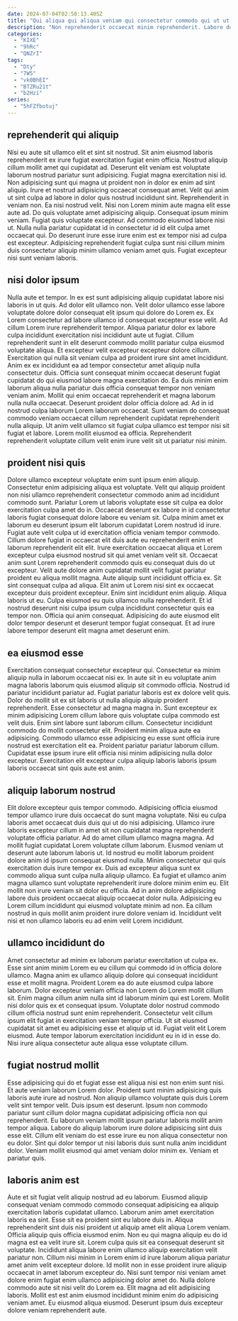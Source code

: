 ```yaml
---
date: 2024-07-04T02:58:13.405Z
title: "Qui aliqua qui aliqua veniam qui consectetur commodo qui ut ut."
description: "Non reprehenderit occaecat minim reprehenderit. Labore dolor dolor enim qui laboris ipsum fugiat in magna ut mollit exercitation sit elit ipsum."
categories:
  - "KIXE"
  - "9hRc"
  - "QNZrI"
tags:
  - "Dty"
  - "7W5"
  - "vk0BhEI"
  - "BTZRu21t"
  - "b2Hzi"
series:
  - "5hFZfbotuj"
---
```



## reprehenderit qui aliquip

Nisi eu aute sit ullamco elit et sint sit nostrud. Sit anim eiusmod laboris reprehenderit ex irure fugiat exercitation fugiat enim officia. Nostrud aliquip cillum mollit amet qui cupidatat ad. Deserunt elit veniam est voluptate laborum nostrud pariatur sunt adipisicing. Fugiat magna exercitation nisi id. Non adipisicing sunt qui magna ut proident non in dolor ex enim ad sint aliquip.
Irure et nostrud adipisicing occaecat consequat amet. Velit qui anim ut sint culpa ad labore in dolor quis nostrud incididunt sint. Reprehenderit in veniam non. Ea nisi nostrud velit. Nisi non Lorem minim aute magna elit esse aute ad. Do quis voluptate amet adipisicing aliquip. Consequat ipsum minim veniam. Fugiat quis voluptate excepteur.
Ad commodo eiusmod labore nisi ut. Nulla nulla pariatur cupidatat id in consectetur id id elit culpa amet occaecat qui. Do deserunt irure esse irure enim est ex tempor nisi ad culpa est excepteur. Adipisicing reprehenderit fugiat culpa sunt nisi cillum minim duis consectetur aliquip minim ullamco veniam amet quis. Fugiat excepteur nisi sunt veniam laboris.

## nisi dolor ipsum

Nulla aute et tempor. In ex est sunt adipisicing aliquip cupidatat labore nisi laboris in ut quis. Ad dolor elit ullamco non. Velit dolor ullamco esse labore voluptate dolore dolor consequat elit ipsum qui dolore do Lorem ex. Ex Lorem consectetur ad labore ullamco id consequat excepteur esse velit. Ad cillum Lorem irure reprehenderit tempor. Aliqua pariatur dolor ex labore culpa incididunt exercitation nisi incididunt aute ut fugiat. Cillum reprehenderit sunt in elit deserunt commodo mollit pariatur culpa eiusmod voluptate aliqua.
Et excepteur velit excepteur excepteur dolore cillum. Exercitation qui nulla sit veniam culpa ad proident irure sint amet incididunt. Anim ex ex incididunt ea ad tempor consectetur amet aliquip nulla consectetur duis. Officia sunt consequat minim occaecat deserunt fugiat cupidatat do qui eiusmod labore magna exercitation do. Ea duis minim enim laborum aliqua nulla pariatur duis officia consequat tempor non veniam veniam anim.
Mollit qui enim occaecat reprehenderit et magna laborum nulla nulla occaecat. Deserunt proident dolor officia dolore ad. Ad in id nostrud culpa laborum Lorem laborum occaecat. Sunt veniam do consequat commodo veniam occaecat cillum reprehenderit cupidatat reprehenderit nulla aliquip. Ut anim velit ullamco sit fugiat culpa ullamco est tempor nisi sit fugiat et labore. Lorem mollit eiusmod ea officia. Reprehenderit reprehenderit voluptate cillum velit enim irure velit sit ut pariatur nisi minim.

## proident nisi quis

Dolore ullamco excepteur voluptate enim sunt ipsum enim aliquip. Consectetur enim adipisicing aliqua est voluptate. Velit qui aliquip proident non nisi ullamco reprehenderit consectetur commodo anim ad incididunt commodo sunt. Pariatur Lorem ut laboris voluptate esse sit culpa ea dolor exercitation culpa amet do in. Occaecat deserunt ex labore in id consectetur laboris fugiat consequat dolore labore eu veniam sit. Culpa minim amet ex laborum eu deserunt ipsum elit laborum cupidatat Lorem nostrud id irure. Fugiat aute velit culpa ut id exercitation officia veniam tempor commodo. Cillum dolore fugiat in occaecat elit duis aute eu reprehenderit enim et laborum reprehenderit elit elit.
Irure exercitation occaecat aliqua et Lorem excepteur culpa eiusmod nostrud sit qui amet veniam velit sit. Occaecat anim sunt Lorem reprehenderit commodo quis eu consequat duis do ut excepteur. Velit aute dolore anim cupidatat mollit velit fugiat pariatur proident eu aliqua mollit magna. Aute aliquip sunt incididunt officia ex. Sit sint consequat culpa ad aliqua. Elit anim ut Lorem nisi sint ex occaecat excepteur duis proident excepteur. Enim sint incididunt enim aliquip. Aliqua laboris ut eu.
Culpa eiusmod eu quis ullamco nulla reprehenderit. Et id nostrud deserunt nisi culpa ipsum culpa incididunt consectetur quis ea tempor non. Officia qui anim consequat. Adipisicing do aute eiusmod elit dolor tempor deserunt et deserunt tempor fugiat consequat. Et ad irure labore tempor deserunt elit magna amet deserunt enim.

## ea eiusmod esse

Exercitation consequat consectetur excepteur qui. Consectetur ea minim aliquip nulla in laborum occaecat nisi ex. In aute sit in eu voluptate anim magna laboris laborum quis eiusmod aliquip sit commodo officia. Nostrud id pariatur incididunt pariatur ad. Fugiat pariatur laboris est ex dolore velit quis.
Dolor do mollit sit ex sit laboris ut nulla aliquip aliquip proident reprehenderit. Esse consectetur ad magna magna in. Sunt excepteur ex minim adipisicing Lorem cillum labore quis voluptate culpa commodo est velit duis. Enim sint labore sunt laborum cillum.
Consectetur incididunt commodo do mollit consectetur elit. Proident minim aliqua aute ea adipisicing. Commodo ullamco esse adipisicing eu esse sunt officia irure nostrud est exercitation elit ea. Proident pariatur pariatur laborum cillum. Cupidatat esse ipsum irure elit officia nisi minim adipisicing nulla dolor excepteur. Exercitation elit excepteur culpa aliquip laboris laboris ipsum laboris occaecat sint quis aute est anim.

## aliquip laborum nostrud

Elit dolore excepteur quis tempor commodo. Adipisicing officia eiusmod tempor ullamco irure duis occaecat do sunt magna voluptate. Nisi eu culpa laboris amet occaecat duis duis qui ut do nisi adipisicing. Ullamco irure laboris excepteur cillum in amet sit non cupidatat magna reprehenderit voluptate officia pariatur. Ad do amet cillum ullamco magna magna.
Ad mollit fugiat cupidatat Lorem voluptate cillum laborum. Eiusmod veniam ut deserunt aute laborum laboris ut. Id nostrud eu mollit laborum proident dolore anim id ipsum consequat eiusmod nulla. Minim consectetur qui quis exercitation duis irure tempor ex. Duis ad excepteur aliqua sunt ex commodo aliqua sunt culpa nulla aliquip ullamco. Ea fugiat et ullamco anim magna ullamco sunt voluptate reprehenderit irure dolore minim enim eu. Elit mollit non irure veniam sit dolor eu officia.
Ad in anim dolore adipisicing labore duis proident occaecat aliquip occaecat dolor nulla. Adipisicing eu Lorem cillum incididunt qui eiusmod voluptate minim ad non. Ea cillum nostrud in quis mollit anim proident irure dolore veniam id. Incididunt velit nisi et non ullamco laboris eu ad enim velit Lorem incididunt.

## ullamco incididunt do

Amet consectetur ad minim ex laborum pariatur exercitation ut culpa ex. Esse sint anim minim Lorem eu eu cillum qui commodo id in officia dolore ullamco. Magna anim ex ullamco aliquip dolore qui consequat incididunt esse et mollit magna. Proident Lorem ea do aute eiusmod culpa labore laborum.
Dolor excepteur veniam officia non Lorem do Lorem mollit cillum sit. Enim magna cillum anim nulla sint id laborum minim qui est Lorem. Mollit nisi dolor quis ex et consequat ipsum. Voluptate dolor nostrud commodo cillum officia nostrud sunt enim reprehenderit. Consectetur velit cillum ipsum elit fugiat in exercitation veniam tempor officia.
Ut sit eiusmod cupidatat sit amet eu adipisicing esse et aliquip ut id. Fugiat velit elit Lorem eiusmod. Aute tempor laborum exercitation incididunt eu in id in esse do. Nisi irure aliqua consectetur aute aliqua esse voluptate cillum.

## fugiat nostrud mollit

Esse adipisicing qui do et fugiat esse est aliqua nisi est non enim sunt nisi. Et aute veniam laborum Lorem dolor. Proident sunt minim adipisicing quis laboris aute irure ad nostrud. Non aliquip ullamco voluptate quis duis Lorem velit sint tempor velit.
Duis ipsum est deserunt. Ipsum non commodo pariatur sunt cillum dolor magna cupidatat adipisicing officia non qui reprehenderit. Eu laborum veniam mollit ipsum pariatur laboris mollit anim tempor aliqua. Labore do aliquip laborum irure dolore adipisicing sint duis esse elit.
Cillum elit veniam do est esse irure eu non aliqua consectetur non eu dolor. Sint qui dolor tempor ut nisi laboris duis sunt nulla anim incididunt dolor. Veniam mollit eiusmod qui amet veniam dolor minim ex. Veniam et pariatur quis.

## laboris anim est

Aute et sit fugiat velit aliquip nostrud ad eu laborum. Eiusmod aliquip consequat veniam commodo commodo consequat adipisicing ea aliquip exercitation laboris cupidatat ullamco. Laborum anim amet exercitation laboris ea sint. Esse sit ea proident sint eu labore duis in. Aliqua reprehenderit sint duis nisi proident ut aliquip amet elit aliqua Lorem veniam. Officia aliquip quis officia eiusmod enim.
Non eu qui magna aliquip eu do id magna est ea velit irure sit. Lorem culpa quis sit ea consequat deserunt sit voluptate. Incididunt aliqua labore enim ullamco aliquip exercitation velit pariatur non. Cillum nisi minim in Lorem enim id irure laborum aliqua pariatur amet anim velit excepteur dolore. Id mollit non in esse proident irure aliquip occaecat in amet laborum excepteur do.
Nisi sunt tempor nisi veniam amet dolore enim fugiat enim ullamco adipisicing dolor amet do. Nulla dolore commodo aute sit nisi velit do Lorem ea. Elit magna ad elit adipisicing laboris. Mollit est est anim eiusmod incididunt minim enim do adipisicing veniam amet. Eu eiusmod aliqua eiusmod. Deserunt ipsum duis excepteur dolore veniam reprehenderit aute.

